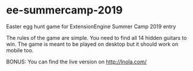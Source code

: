 # ee-summercamp-2019
Easter egg hunt game for ExtensionEngine Summer Camp 2019 entry

The rules of the game are simple. You need to find all 14 hidden guitars to win. 
The game is meant to be played on desktop but it should work on mobile too. 

BONUS: You can find the live version on http://lnola.com/
